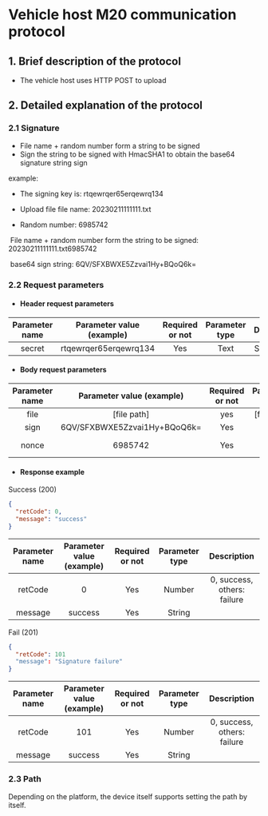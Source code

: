 # Vehicle host M20 communication protocol

## 1. Brief description of the protocol

- The vehicle host uses HTTP POST to upload

## 2. Detailed explanation of the protocol

### 2.1 Signature

- File name + random number form a string to be signed
- Sign the string to be signed with HmacSHA1 to obtain the base64 signature string sign

example:

- The signing key is: rtqewrqer65erqewrq134

- Upload file file name: 20230211111111.txt
- Random number: 6985742

​ File name + random number form the string to be signed: 20230211111111.txt6985742

​ base64 sign string: 6QV/SFXBWXE5Zzvai1Hy+BQoQ6k=

### 2.2 Request parameters

- #### Header request parameters

| Parameter name | Parameter value (example) | Required or not | Parameter type | Description |
| :----: | :-------------------: | :------: | :------: | :------: |
| secret | rtqewrqer65erqewrq134 | Yes | Text | Signing Key |

- #### Body request parameters

| Parameter name | Parameter value (example) | Required or not | Parameter type | Description |
| :----: | :--------------------------: | :------: | :--------: | :------: |
|  file | [file path] | yes | [file type] | file   |
|  sign | 6QV/SFXBWXE5Zzvai1Hy+BQoQ6k= | Yes | Text | Signature   |
| nonce  |           6985742            |    Yes | Text | Random number  |

- #### Response example

 Success (200)

  ```json
  {
  	"retCode": 0,
  	"message": "success"
  }
  ```

  | Parameter name | Parameter value (example) | Required or not | Parameter type | Description       |
  | :-----: | :------------: | :------: | :------: | :-----------------: |
  | retCode |       0        |    Yes | Number | 0, success, others: failure |
  | message |    success     |    Yes    |  String  |                     |

  Fail (201)

  ```json
  {
  	"retCode": 101
  	"message": "Signature failure"
  }
  ```

  | Parameter name | Parameter value (example) | Required or not | Parameter type | Description      |
  | :-----: | :------------: | :------: | :------: | :-----------------: |
  | retCode |      101       |    Yes | Number | 0, success, others: failure |
  | message |    success     |    Yes    |  String  |                     |

### 2.3 Path

Depending on the platform, the device itself supports setting the path by itself.





